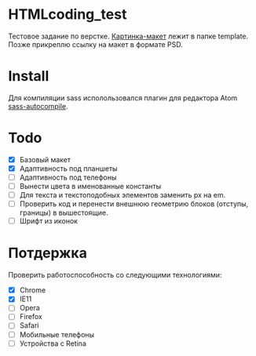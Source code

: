 # HTMLcoding_test

Тестовое задание по верстке. [Картинка-макет](https://github.com/oTkPoBeHuE/HTMLcoding_test/tree/master/template) лежит в папке template. Позже прикреплю ссылку на макет в формате PSD.

# Install
Для компиляции sass исполользовался плагин для редактора Atom [sass-autocompile](https://atom.io/packages/sass-autocompile).

# Todo

- [x] Базовый макет
- [x] Адаптивность под планшеты
- [ ] Адаптивность под телефоны
- [ ] Вынести цвета в именованные константы
- [ ] Для текста и текстоподобных элементов заменить px на em.
- [ ] Проверить код и перенести внешнюю геометрию блоков (отступы, границы) в вышестоящие.
- [ ] Шрифт из иконок

# Потдержка

Проверить работоспособность со следующими технологиями:

- [x] Chrome
- [x] IE11
- [ ] Opera
- [ ] Firefox
- [ ] Safari
- [ ] Мобильные телефоны
- [ ] Устройства с Retina
